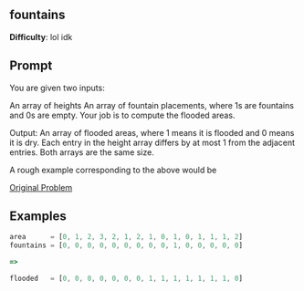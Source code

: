 ## fountains

**Difficulty**: lol idk

## Prompt 

You are given two inputs:

An array of heights
An array of fountain placements, where 1s are fountains and 0s are empty.
Your job is to compute the flooded areas.

Output: An array of flooded areas, where 1 means it is flooded and 0 means it is dry.
Each entry in the height array differs by at most 1 from the adjacent entries. Both arrays are the same size.

A rough example corresponding to the above would be

[Original Problem](https://github.com/cwbriones/interview-practice/tree/master/fountains)


## Examples

```js
area      = [0, 1, 2, 3, 2, 1, 2, 1, 0, 1, 0, 1, 1, 1, 2]
fountains = [0, 0, 0, 0, 0, 0, 0, 0, 0, 1, 0, 0, 0, 0, 0]

=>

flooded   = [0, 0, 0, 0, 0, 0, 0, 1, 1, 1, 1, 1, 1, 1, 0]
```